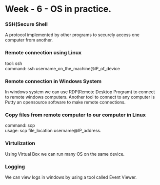 # Week - 6 - OS in practice.

### <b>SSH(Secure Shell</b>
A protocol implemented by other programs to securely access one computer from another.  

### <b>Remote connection using Linux</b>
tool: ssh  
command: ssh username_on_the_machine@IP_of_device

### <b>Remote connection in Windows System</b>
In windows system we can use RDP(Remote Desktop Program) to connect to remote windows computers. Another tool to connect to any computer is Putty an opensource software to make remote connections.

### <b>Copy files from remote computer to our computer in Linux</b>
command: scp  
usage: scp file_location username@IP_address.

### <b>Virtulization</b>
Using Virtual Box we can run many OS on the same device.

### <b>Logging</b>
We can view logs in windows by using a tool called Event Viewer.  
